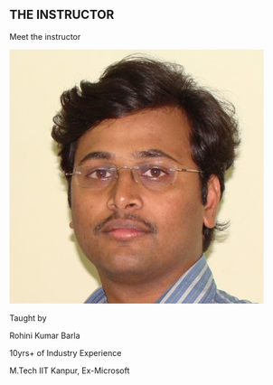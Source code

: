 
## THE INSTRUCTOR

Meet the instructor

![Alt text](image-1.png)

Taught by

Rohini Kumar Barla

10yrs+ of Industry Experience

M.Tech IIT Kanpur, Ex-Microsoft